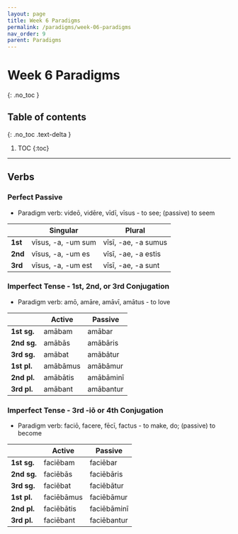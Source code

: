 ```yaml
---
layout: page
title: Week 6 Paradigms
permalink: /paradigms/week-06-paradigms
nav_order: 9
parent: Paradigms
---
```


# Week 6 Paradigms
{: .no_toc }

## Table of contents
{: .no_toc .text-delta }

1. TOC
{:toc}

***

## Verbs

### Perfect Passive
* Paradigm verb: videō, vidēre, vīdī, vīsus - to see; (passive) to seem

| | **Singular** | **Plural** |
| --- | --- | --- |
| **1st** | vīsus, -a, -um sum | vīsī, -ae, -a sumus |
| **2nd** | vīsus, -a, -um es | vīsī, -ae, -a estis |
| **3rd** | vīsus, -a, -um est | vīsī, -ae, -a sunt |

### Imperfect Tense - 1st, 2nd, or 3rd Conjugation
* Paradigm verb: amō, amāre, amāvī, amātus - to love

| | **Active** | **Passive** |
| --- | --- | --- |
| **1st sg.** | amābam | amābar |
| **2nd sg.** | amābās | amābāris |
| **3rd sg.** | amābat | amābātur |
| **1st pl.** | amābāmus | amābāmur |
| **2nd pl.** | amābātis | amābāminī |
| **3rd pl.** | amābant | amābantur |

### Imperfect Tense - 3rd -iō or 4th Conjugation
* Paradigm verb: faciō, facere, fēcī, factus - to make, do; (passive) to become

| | **Active** | **Passive** |
| --- | --- | --- |
| **1st sg.** | faciēbam | faciēbar |
| **2nd sg.** | faciēbās | faciēbāris |
| **3rd sg.** | faciēbat | faciēbātur |
| **1st pl.** | faciēbāmus | faciēbāmur |
| **2nd pl.** | faciēbātis | faciēbāminī |
| **3rd pl.** | faciēbant | faciēbantur |


